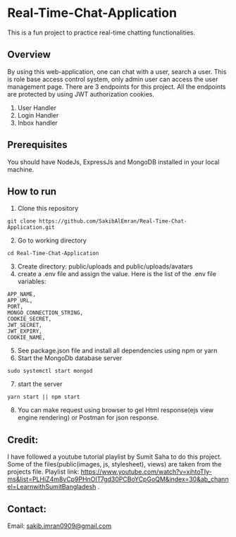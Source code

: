 # Real-Time-Chat-Application
This is a fun project to practice real-time chatting functionalities.
## Overview
By using this web-application, one can chat with a user, search a user. This is role base access control system, only admin user can access the user management page.
There are 3 endpoints for this project. All the endpoints are protected by using JWT authorization cookies.
1. User Handler
2. Login Handler
3. Inbox handler


## Prerequisites
You should have NodeJs, ExpressJs and MongoDB installed in your local machine.

## How to run
1. Clone this repository
```
git clone https://github.com/SakibAlEmran/Real-Time-Chat-Application.git
```
2. Go to working directory
```
cd Real-Time-Chat-Application
```
3. Create directory: public/uploads and public/uploads/avatars
4. create a .env file and assign the value. Here is the list of the .env file variables:
```
APP_NAME, 
APP_URL,
PORT,
MONGO_CONNECTION_STRING,
COOKIE_SECRET,
JWT_SECRET,
JWT_EXPIRY,
COOKIE_NAME,
```
5. See package.json file and install all dependencies using npm or yarn
6. Start the MongoDb database server
```
sudo systemctl start mongod
```
7. start the server
```
yarn start || npm start
```
8. You can make request using browser to gel Html response(ejs view engine rendering) or Postman for json response.

## Credit:
I have followed a youtube tutorial playlist by Sumit Saha to do this project. Some of the files(public(images, js, stylesheet), views) are taken from the projects file. Playlist link: https://www.youtube.com/watch?v=xihtoTIy-ms&list=PLHiZ4m8vCp9PHnOIT7gd30PCBoYCpGoQM&index=30&ab_channel=LearnwithSumitBangladesh .

## Contact:
Email: sakib.imran0909@gmail.com
